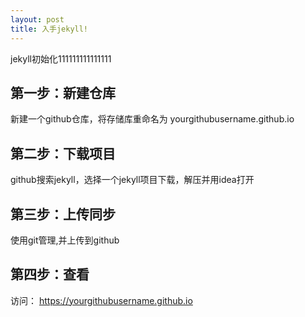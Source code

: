 ```yaml
---
layout: post
title: 入手jekyll!
---
```


jekyll初始化111111111111111

## 第一步：新建仓库

新建一个github仓库，将存储库重命名为 yourgithubusername.github.io

## 第二步：下载项目

github搜索jekyll，选择一个jekyll项目下载，解压并用idea打开

## 第三步：上传同步

使用git管理,并上传到github

## 第四步：查看

访问： https://yourgithubusername.github.io